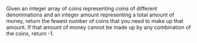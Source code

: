 Given an integer array of coins representing coins of different denominations and an integer amount representing a total amount of money, return the fewest number of coins that you need to make up that amount. If that amount of money cannot be made up by any combination of the coins, return -1.
